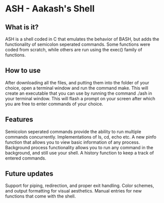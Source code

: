 # ASH - Aakash's Shell
## What is it?
ASH is a shell coded in C that emulates the behavior of BASH, but adds the functionality of semicolon seperated commands. Some functions were coded from scratch, while others are run using the exec() family of functions.
## How to use
After downloading all the files, and putting them into the folder of your choice, open a terminal window and run the command make. This will create an executable that you can use by running the command ./ash in your terminal window. This will flash a prompt on your screen after which you are free to enter commands of your choice.
## Features
Semicolon seperated commands provide the ability to run multiple commands concurrently.
Implementations of ls, cd, echo etc.
A new pinfo function that allows you to view basic information of any process.
Background process functionality allows you to run any command in the background, and still use your shell.
A history function to keep a track of entered commands.
## Future updates
Support for piping, redirection, and proper exit handling.
Color schemes, and output formatting for visual aesthetics.
Manual entries for new functions that come with the shell.